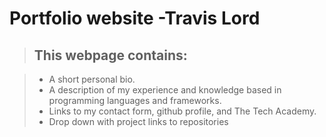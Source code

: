 # Portfolio website  -Travis Lord

> ## This webpage contains:

> - A short personal bio.
> - A description of my experience and knowledge based in programming languages and frameworks.
> - Links to my contact form, github profile, and The Tech Academy. 
> - Drop down with project links to repositories

